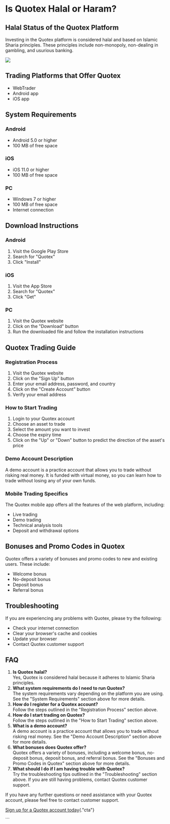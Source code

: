 # Is Quotex Halal or Haram?

## Halal Status of the Quotex Platform

Investing in the Quotex platform is considered halal and based on
Islamic Sharia principles. These principles include non-monopoly,
non-dealing in gambling, and usurious banking.

[![](https://static.quotex.io/files/4_en/300_250.jpg)](https://traff.sbs/brokerqxlid)

## Trading Platforms that Offer Quotex

-   WebTrader
-   Android app
-   iOS app

## System Requirements

### Android

-   Android 5.0 or higher
-   100 MB of free space

### iOS

-   iOS 11.0 or higher
-   100 MB of free space

### PC

-   Windows 7 or higher
-   100 MB of free space
-   Internet connection

## Download Instructions

### Android

1.  Visit the Google Play Store
2.  Search for "Quotex"
3.  Click "Install"

### iOS

1.  Visit the App Store
2.  Search for "Quotex"
3.  Click "Get"

### PC

1.  Visit the Quotex website
2.  Click on the "Download" button
3.  Run the downloaded file and follow the installation instructions

## Quotex Trading Guide

### Registration Process

1.  Visit the Quotex website
2.  Click on the "Sign Up" button
3.  Enter your email address, password, and country
4.  Click on the "Create Account" button
5.  Verify your email address

### How to Start Trading

1.  Login to your Quotex account
2.  Choose an asset to trade
3.  Select the amount you want to invest
4.  Choose the expiry time
5.  Click on the "Up" or "Down" button to predict the
    direction of the asset\'s price

### Demo Account Description

A demo account is a practice account that allows you to trade without
risking real money. It is funded with virtual money, so you can learn
how to trade without losing any of your own funds.

### Mobile Trading Specifics

The Quotex mobile app offers all the features of the web platform,
including:

-   Live trading
-   Demo trading
-   Technical analysis tools
-   Deposit and withdrawal options

## Bonuses and Promo Codes in Quotex

Quotex offers a variety of bonuses and promo codes to new and existing
users. These include:

-   Welcome bonus
-   No-deposit bonus
-   Deposit bonus
-   Referral bonus

## Troubleshooting

If you are experiencing any problems with Quotex, please try the
following:

-   Check your internet connection
-   Clear your browser\'s cache and cookies
-   Update your browser
-   Contact Quotex customer support

## FAQ

1.  **Is Quotex halal?**\
    Yes, Quotex is considered halal because it adheres to Islamic Sharia
    principles.
2.  **What system requirements do I need to run Quotex?**\
    The system requirements vary depending on the platform you are
    using. See the "System Requirements" section above for more
    details.
3.  **How do I register for a Quotex account?**\
    Follow the steps outlined in the "Registration Process"
    section above.
4.  **How do I start trading on Quotex?**\
    Follow the steps outlined in the "How to Start Trading"
    section above.
5.  **What is a demo account?**\
    A demo account is a practice account that allows you to trade
    without risking real money. See the "Demo Account Description"
    section above for more details.
6.  **What bonuses does Quotex offer?**\
    Quotex offers a variety of bonuses, including a welcome bonus,
    no-deposit bonus, deposit bonus, and referral bonus. See the
    "Bonuses and Promo Codes in Quotex" section above for more
    details.
7.  **What should I do if I am having trouble with Quotex?**\
    Try the troubleshooting tips outlined in the "Troubleshooting"
    section above. If you are still having problems, contact Quotex
    customer support.

If you have any further questions or need assistance with your Quotex
account, please feel free to contact customer support.

[Sign up for a Quotex account
today](\%22https://broker-qx.pro/sign-up/?lid=1102511\%22){."cta"}

\`\`\`

